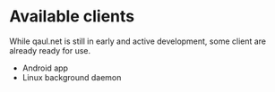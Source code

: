 # Available clients

While qaul.net is still in early and active development, some client
are already ready for use.

- Android app
- Linux background daemon
